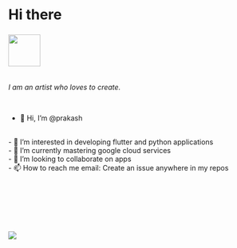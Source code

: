 

<!---
prakasharyaman/prakasharyaman is a ✨ special ✨ repository because its `README.md` (this file) appears on your GitHub profile.
You can click the Preview link to take a look at your changes.
--->
# Hi there
### <img src="https://c.tenor.com/pvFJwncehzIAAAAM/hello-there-private-from-penguins-of-madagascar.gif" width="64px"> 

<p>
  <em>
   <br>
I am an artist who loves to create.<br>
  </em>
</p>

<br>

- 👋 Hi, I’m @prakash
 <br>
- 👀 I’m interested in developing flutter and python applications
 <br>
- 🌱 I’m currently mastering google cloud services
 <br>
- 💞️ I’m looking to collaborate on apps 
 <br>
- 📫 How to reach me email: Create an issue anywhere in my repos
 <br>
 <br>


<br><br><br><br>

<img src="https://media1.giphy.com/media/gOkawaguYNiSI/200.gif">

